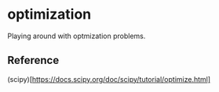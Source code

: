 # optimization
Playing around with optmization problems.


## Reference
(scipy)[https://docs.scipy.org/doc/scipy/tutorial/optimize.html]